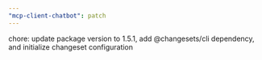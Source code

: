 ```yaml
---
"mcp-client-chatbot": patch
---
```


chore: update package version to 1.5.1, add @changesets/cli dependency, and initialize changeset configuration

